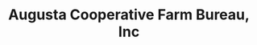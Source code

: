 ---
title: "Augusta Cooperative Farm Bureau, Inc"
url: /fairfield/augusta-cooperative-farm-bureau-inc/
shop: Baumarkt
---